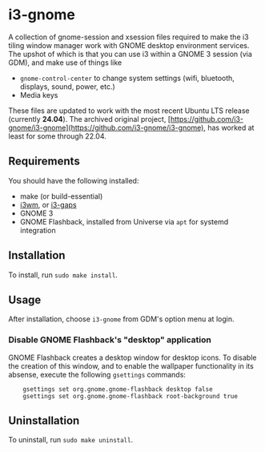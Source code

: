 # i3-gnome

A collection of gnome-session and xsession files required to make the i3 tiling window manager work with GNOME desktop environment services.
The upshot of which is that you can use i3 within a GNOME 3 session (via GDM), and make use of things like 
 * `gnome-control-center` to change system settings (wifi, bluetooth, displays, sound, power, etc.)
 * Media keys

These files are updated to work with the most recent Ubuntu LTS release (currently **24.04**). The archived original project, 
[https://github.com/i3-gnome/i3-gnome](https://github.com/i3-gnome/i3-gnome), has worked at least for some through 22.04.

## Requirements

You should have the following installed:

* make (or build-essential)
* <a href="https://i3wm.org/">i3wm</a>, or <a href="https://github.com/Airblader/i3">i3-gaps</a>
* GNOME 3
* GNOME Flashback, installed from Universe via `apt` for systemd integration

## Installation

To install, run `sudo make install`.

## Usage

After installation, choose `i3-gnome` from GDM's option menu at login.

### Disable GNOME Flashback's "desktop" application

GNOME Flashback creates a desktop window for desktop icons. To disable the creation of this window, and to enable the wallpaper functionality in its absense, execute the following `gsettings` commands:

```
    gsettings set org.gnome.gnome-flashback desktop false
    gsettings set org.gnome.gnome-flashback root-background true
```

## Uninstallation

To uninstall, run `sudo make uninstall`.
